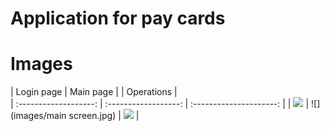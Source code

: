# Application for pay cards

# Images

|   Login page   |    Main page    |          |      Operations       |    
| :-------------------: | :------------------: | :---------------------: | 
| ![](images/login.jpg) | ![](images/main screen.jpg) | ![](images/operations.jpg) |
